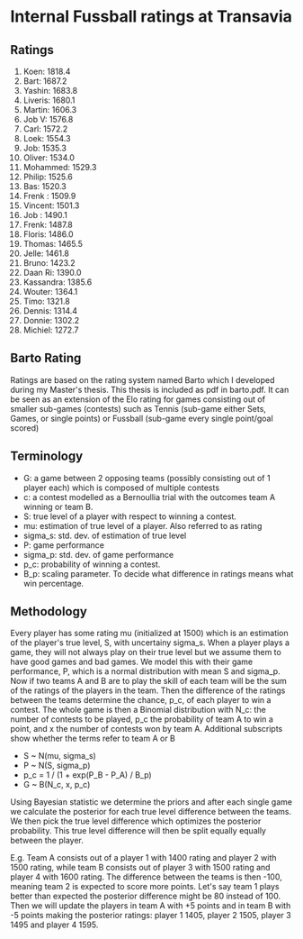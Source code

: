 # Internal Fussball ratings at Transavia
## Ratings
1. Koen: 1818.4 
2. Bart: 1687.2 
3. Yashin: 1683.8 
4. Liveris: 1680.1 
5. Martin: 1606.3 
6. Job V: 1576.8 
7. Carl: 1572.2 
8. Loek: 1554.3 
9. Job: 1535.3 
10. Oliver: 1534.0 
11. Mohammed: 1529.3 
12. Philip: 1525.6 
13. Bas: 1520.3 
14. Frenk : 1509.9 
15. Vincent: 1501.3 
16. Job : 1490.1 
17. Frenk: 1487.8 
18. Floris: 1486.0 
19. Thomas: 1465.5 
20. Jelle: 1461.8 
21. Bruno: 1423.2 
22. Daan Ri: 1390.0 
23. Kassandra: 1385.6 
24. Wouter: 1364.1 
25. Timo: 1321.8 
26. Dennis: 1314.4 
27. Donnie: 1302.2 
28. Michiel: 1272.7 

## Barto Rating
Ratings are based on the rating system named Barto which I developed during my Master's thesis. This thesis is included as pdf in barto.pdf. It can be seen as an extension of the Elo rating for games consisting out of smaller sub-games (contests) such as Tennis (sub-game either Sets, Games, or single points) or Fussball (sub-game every single point/goal scored)
## Terminology
- G: a game between 2 opposing teams (possibly consisting out of 1 player each) which is composed of multiple contests
- c: a contest modelled as a Bernoullia trial with the outcomes team A winning or team B.
- S: true level of a player with respect to winning a contest.
- mu: estimation of true level of a player. Also referred to as rating
- sigma_s: std. dev. of estimation of true level
- P: game performance
- sigma_p: std. dev. of game performance
- p_c: probability of winning a contest.
- B_p: scaling parameter. To decide what difference in ratings means what win percentage.
## Methodology
Every player has some rating mu (initialized at 1500) which is an estimation of the player's true level, S, with uncertainy sigma_s. When a player plays a game, they will not always play on their true level but we assume them to have good games and bad games. We model this with their game performance, P, which is a normal distribution with mean S and sigma_p. Now if two teams A and B are to play the skill of each team will be the sum of the ratings of the players in the team. Then the difference of the ratings between the teams determine the chance, p_c, of each player to win a contest. The whole game is then a Binomial distribution with N_c: the number of contests to be played, p_c the probability of team A to win a point, and x the number of contests won by team A. Additional subscripts show whether the terms refer to team A or B
- S ~ N(mu, sigma_s)
- P ~ N(S, sigma_p)
- p_c = 1 / (1 + exp(P_B - P_A) / B_p)
- G ~ B(N_c, x, p_c)

Using Bayesian statistic we determine the priors and after each single game we calculate the posterior for each true level difference between the teams. We then pick the true level difference which optimizes the posterior probability. This true level difference will then be split equally equally between the player. 

E.g. Team A consists out of a player 1 with 1400 rating and player 2 with 1500 rating, while team B consists out of player 3 with 1500 rating and player 4 with 1600 rating. The difference between the teams is then -100, meaning team 2 is expected to score more points. Let's say team 1 plays better than expected the posterior difference might be 80 instead of 100. Then we will update the players in team A with +5 points and in team B with -5 points making the posterior ratings: player 1 1405, player 2 1505, player 3 1495 and player 4 1595.